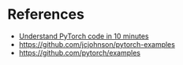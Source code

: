 
# References
- [Understand PyTorch code in 10 minutes](https://hsaghir.github.io/data_science/pytorch_starter/)
- https://github.com/jcjohnson/pytorch-examples
- https://github.com/pytorch/examples
